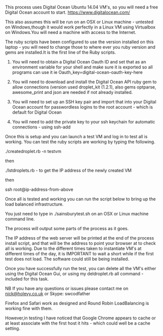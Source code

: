 This process uses Digital Ocean Ubuntu 14.04 VM's, so you will need a free Digital Ocean account to start.
https://www.digitalocean.com/

This also assumes this will be run on an OSX or Linux machine - untested on Windows,though it would work perfectly in a Linux VM using Virtualbox on Windows.You will need a machine with access to the Internet.

The ruby scripts have been configured to use the version installed on this laptop - you will need to change those to where ever you ruby version and gems are installed.It is the first line of the Ruby scripts. 

1) You will need to obtain a Digital Ocean Oauth ID and set that as an environment variable for your shell and make sure it is exported so all programs can use it
ie Oauth_key=digital-ocean-oauth-key-here  

2) You will need to download and install the Digital Ocean API ruby gem to allow connections (version used droplet_kit (1.2.1), also gems optparse, awesome_print and json are needed if not already installed.

3) You will need to set up an SSH key pair and import that into your Digital Ocean account for passwordless logins to the root account - which is default for Digital Ocean

4) You will need to add the private key to your ssh keychain for automatic connections - using ssh-add <private-key-name>

Once this is setup and you can launch a test VM and log in to test all is working. You can test the ruby scripts are working by typing the following.

./createdroplet.rb -n testvm

then 

./lstdroplets.rb - to get the IP address of the newly created VM

then

ssh root@ip-address-from-above

Once all is tested and working you can run the script below to bring up the load balanced infrastructure.

You just need to type in ./sainsburytest.sh on an OSX or Linux machine command line.

The process will output some parts of the process as it goes.

The IP address of the web server will be printed at the end of the process install script, and that will be the address to point your browser at to check all is working. Due to the different times taken to instantiate VM's at different times of the day, it is IMPORTANT to wait a short while if the first test does not load. The software could still be being installed.

Once you have successfully run the test, you can delete all the VM's either using the Digital Ocean Gui, or using my deldroplet.rb all command - included for this task.

NB
If you have any questions or issues please contact me on nick@holevy.co.uk or Skype: swcodfather

Firefox and Safari work as designed and Round Robin LoadBalancing is working fine with them.

However,in testing I have noticed that Google Chrome appears to cache or at least associate with the first host it hits - which could well be a cache setting.
